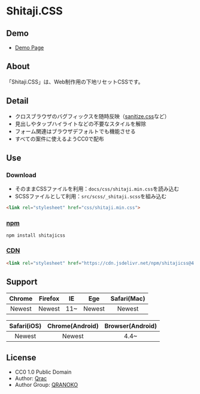 # Shitaji.CSS

## Demo

- [Demo Page][link-demo]

## About

「Shitaji.CSS」は、Web制作用の下地リセットCSSです。

## Detail

- クロスブラウザのバグフィックスを随時反映（[sanitize.css](https://github.com/10up/sanitize.css)など）
- 見出しやタップハイライトなどの不要なスタイルを解除
- フォーム関連はブラウザデフォルトでも機能させる
- すべての案件に使えるようCC0で配布

## Use

### Download

- そのままCSSファイルを利用：`docs/css/shitaji.min.css`を読み込む
- SCSSファイルとして利用：`src/scss/_shitaji.scss`を組み込む

```html
<link rel="stylesheet" href="css/shitaji.min.css">
```

### [npm][link-npm]

```
npm install shitajicss
```

### [CDN][link-jsdelivr]

```html
<link rel="stylesheet" href="https://cdn.jsdelivr.net/npm/shitajicss@4.5.0/docs/css/shitaji.min.css">
```

## Support

| Chrome | Firefox | IE | Ege | Safari(Mac) |
|:------:|:------:|:------:|:------:|:------:|
| Newest | Newest | 11~ | Newest | Newest |

| Safari(iOS) | Chrome(Android) | Browser(Android) |
|:------------:|:------------:|:------------:|
| Newest | Newest | 4.4~ |

## License

- CC0 1.0 Public Domain
- Author: [Qrac][link-twitter]
- Author Group: [QRANOKO][link-qranoko]

[link-demo]:https://qrac.github.io/shitajicss/
[link-npm]:https://www.npmjs.com/package/shitajicss
[link-jsdelivr]:https://cdn.jsdelivr.net/npm/shitajicss/
[link-twitter]:https://twitter.com/Qrac_JP
[link-qranoko]:https://qranoko.jp